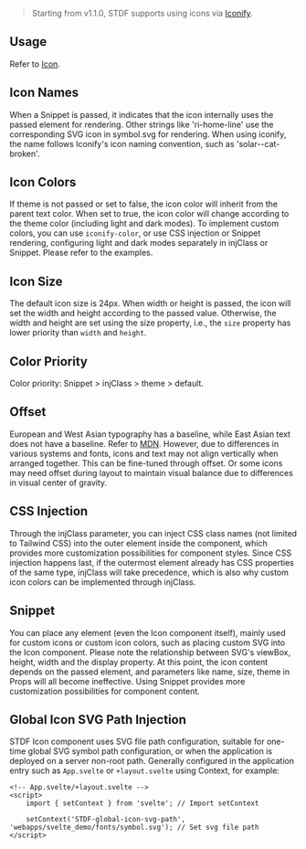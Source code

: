> Starting from v1.1.0, STDF supports using icons via [Iconify](https://iconify.design).

## Usage

Refer to [Icon](https://stdf.design/guide/icon).

## Icon Names

When a Snippet is passed, it indicates that the icon internally uses the passed element for rendering. Other strings like 'ri-home-line' use the corresponding SVG icon in symbol.svg for rendering. When using iconify, the name follows Iconify's icon naming convention, such as 'solar--cat-broken'.

## Icon Colors

If theme is not passed or set to false, the icon color will inherit from the parent text color. When set to true, the icon color will change according to the theme color (including light and dark modes). To implement custom colors, you can use `iconify-color`, or use CSS injection or Snippet rendering, configuring light and dark modes separately in injClass or Snippet. Please refer to the examples.

## Icon Size

The default icon size is 24px. When width or height is passed, the icon will set the width and height according to the passed value. Otherwise, the width and height are set using the size property, i.e., the `size` property has lower priority than `width` and `height`.

## Color Priority

Color priority: Snippet > injClass > theme > default.

## Offset

European and West Asian typography has a baseline, while East Asian text does not have a baseline. Refer to [MDN](https://developer.mozilla.org/en-US/docs/Glossary/baseline). However, due to differences in various systems and fonts, icons and text may not align vertically when arranged together. This can be fine-tuned through offset. Or some icons may need offset during layout to maintain visual balance due to differences in visual center of gravity.

## CSS Injection

Through the injClass parameter, you can inject CSS class names (not limited to Tailwind CSS) into the outer element inside the component, which provides more customization possibilities for component styles. Since CSS injection happens last, if the outermost element already has CSS properties of the same type, injClass will take precedence, which is also why custom icon colors can be implemented through injClass.

## Snippet

You can place any element (even the Icon component itself), mainly used for custom icons or custom icon colors, such as placing custom SVG into the Icon component. Please note the relationship between SVG's viewBox, height, width and the display property. At this point, the icon content depends on the passed element, and parameters like name, size, theme in Props will all become ineffective. Using Snippet provides more customization possibilities for component content.

## Global Icon SVG Path Injection

STDF Icon component uses SVG file path configuration, suitable for one-time global SVG symbol path configuration, or when the application is deployed on a server non-root path. Generally configured in the application entry such as `App.svelte` or `+layout.svelte` using Context, for example:

```svelte
<!-- App.svelte/+layout.svelte -->
<script>
	import { setContext } from 'svelte'; // Import setContext

	setContext('STDF-global-icon-svg-path', 'webapps/svelte_demo/fonts/symbol.svg'); // Set svg file path
</script>
```

